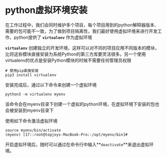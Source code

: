 # **python虚拟环境安装**
在工作过程中，我们会同时维护多个项目，每个项目用到的python解释器版本、需要的包可能不一致，为了做到项目隔离性，我们最好使用虚拟环境来进行开发工作，python提供了 **`virtualenv`** 作为虚拟环境

**`virtualenv`** 创建独立的开发环境，这样可以对不同的项目应用不同版本的模块，比将这些模块直接安装为系统Python的第三方库要灵活很多。另一个使用virtualenv的优点是安装Python模块的时候不需要任何管理员权限



```shell
# 使用pip直接安装
pip3 install virtualenv
```

安装完成后，通过以下命令来创建一个虚拟环境

```shell
python3 -m virtualenv myenv
```

该命令会在myenv目录下创建一个虚拟的python环境，在虚拟环境下安装的包也会被安装到myenv目录下

使用如下命令激活虚拟环境

```shell
source myenv/bin/activate
(myenv) [17::root@topjoys-MacBook-Pro::/opt/myenv/bin]#
```

开启虚拟环境后，随时可以通过在命令行中输入**`deactivate`**来退出虚拟环境。